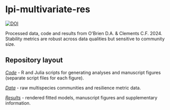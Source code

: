 # lpi-multivariate-res
[![DOI](https://zenodo.org/badge/DOI/10.5281/zenodo.8341485.svg)](https://doi.org/10.5281/zenodo.8341485)
<br>


Processed data, code and results from O'Brien D.A. & Clements C.F. 2024. Stability metrics are robust across data qualities but sensitive to community size.

## Repository layout
[*Code*](Code) - R and Julia scripts for generating analyses and manuscript figures (separate script files for each figure).

[*Data*](Data) - raw multispecies communities and resilience metric data.

[*Results*](Results) - rendered fitted models, manuscript figures and supplementary information.
